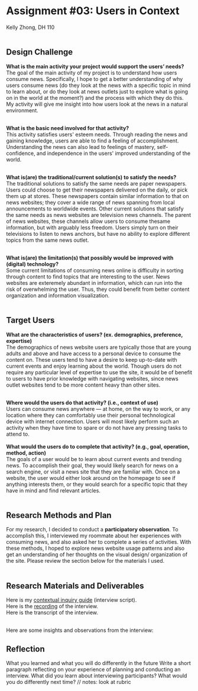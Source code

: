 # Assignment #03: Users in Context
Kelly Zhong, DH 110
<br>
<br>

## Design Challenge
**What is the main activity your project would support the users’ needs?**
<br>
The goal of the main activity of my project is to understand how users consume news. Specifically, I hope to get a better understanding of why users consume news (do they look at the news with a specific topic in mind to learn about, or do they look at news outlets just to explore what is going on in the world at the moment?) and the process with which they do this. My activity will give me insight into how users look at the news in a natural environment.
<br>
<br>

**What is the basic need involved for that activity?**
<br>
This activity satisfies users' esteem needs. Through reading the news and gaining knowledge, users are able to find a feeling of accomplishment. Understanding the news can also lead to feelings of mastery, self-confidence, and independence in the users' improved understanding of the world. 
<br>
<br>

**What is(are) the traditional/current solution(s) to satisfy the needs?**
<br>
The traditional solutions to satisfy the same needs are paper newspapers. Users could choose to get their newspapers delivered on the daily, or pick them up at stores. These newspapers contain similar information to that on news websites; they cover a wide range of news spanning from local announcements to worldwide events. Other current solutions that satisfy the same needs as news websites are television news channels. The parent of news websites, these channels allow users to consume thesame information, but with arguably less freedom. Users simply turn on their televisions to listen to news anchors, but have no ability to explore different topics from the same news outlet. 
<br>
<br>

**What is(are) the limitation(s) that possibly would be improved with (digital) technology?**
<br>
Some current limitations of consuming news online is difficulty in sorting through content to find topics that are interesting to the user. News websites are exteremely abundant in information, which can run into the risk of overwhelming the user. Thus, they could benefit from better content organization and information visualization.
<br>
<br>

## Target Users
**What are the characteristics of users? (ex. demographics, preference, expertise)**
<br>
The demographics of news website users are typically those that are young adults and above and have access to a personal device to consume the content on. These users tend to have a desire to keep up-to-date with current events and enjoy learning about the world. Though users do not require any particular level of expertise to use the site, it would be of benefit to users to have prior knowledge with navigating websites, since news outlet websites tend to be more content heavy than other sites.
<br>
<br>

**Where would the users do that activity? (i.e., context of use)**
<br>
Users can consume news anywhere — at home, on the way to work, or any location where they can comfortably use their personal technological device with internet connection. Users will most likely perform such an activity when they have time to spare or do not have any pressing tasks to attend to.
<br>
<br>
**What would the users do to complete that activity? (e.g., goal, operation, method, action)**
<br>
The goals of a user would be to learn about current events and trending news. To accomplish their goal, they would likely search for news on a search engine, or visit a news site that they are familiar with. Once on a website, the user would either look around on the homepage to see if anything interests them, or they would search for a specific topic that they have in mind and find relevant articles. 
<br>
<br>

## Research Methods and Plan
For my research, I decided to conduct a **participatory observation**. To accomplish this, I interviewed my roommate about her experiences with consuming news, and also asked her to complete a series of activities. With these methods, I hoped to explore news website usage patterns and also get an understanding of her thoughts on the visual design/ organization of the site. Please review the section below for the materials I used.
<br>
<br>

## Research Materials and Deliverables
Here is my <a href="https://docs.google.com/document/d/1hlftcgTstTGgIyE7GM145e0d-cWfpP69Q2iNJLMXvCg/edit?usp=sharing"> contextual inquiry guide</a> (interview script).
<br>
Here is the <a href="https://drive.google.com/file/d/1VkU-N8IdE86Y062FsJ73bp3Uz-Tt0hYr/view?usp=sharing"> recording</a> of the interview.
<br>
Here is the transcript of the interview. 
<br>
<br>

Here are some insights and observations from the interview: 

## Reflection
What you learned and what you will do differently in the future
Write a short paragraph reflecting on your experience of planning and conducting an interview. What did you learn about interviewing participants? What would you do differently next time?
// notes: look at rubric




